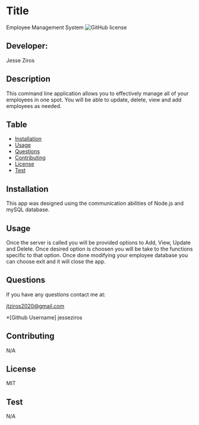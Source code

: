 # Title
  Employee Management System
  ![GitHub license](https://img.shields.io/badge/license-MIT-blueviolet.svg)

  ## Developer:
  Jesse Ziros

  ## Description
  This command line application allows you to effectively manage all of your employees in one spot. You will be able to update, delete, view and add employees as needed.

  ## Table
  * [Installation](##Installation)
  * [Usage](##Usage)
  * [Questions](##Questions)
  * [Contributing](##Contributing)
  * [License](##License)
  * [Test](##Test)

  ## Installation
  This app was designed using the communication abilities of Node.js and mySQL database.

  ## Usage
  Once the server is called you will be provided options to Add, View, Update and Delete. Once desired option is choosen you will be take to the functions specific to that option. Once done modifying your employee database you can choose exit and it will close the app.

  ## Questions
  If you have any questions contact me at:

  jtziros2020@gmail.com
  
  *[Github Username]
  jesseziros

  ## Contributing
  N/A

  ## License
  MIT

  ## Test
  N/A
